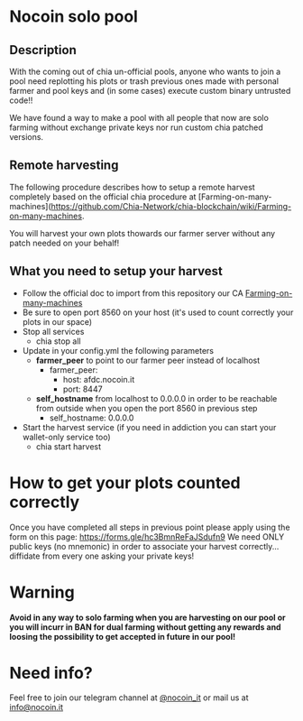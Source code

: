 # Nocoin solo pool
## Description
With the coming out of chia un-official pools, anyone who wants to join a pool need replotting his plots or trash previous ones made with personal farmer and pool keys and (in some cases) execute custom binary untrusted code!!

We have found a way to make a pool with all people that now are solo farming without exchange private keys nor run custom chia patched versions. 

## Remote harvesting
The following procedure describes how to setup a remote harvest completely based on the official chia procedure at [Farming-on-many-machines](https://github.com/Chia-Network/chia-blockchain/wiki/Farming-on-many-machines.

You will harvest your own plots thowards our farmer server without any patch needed on your behalf!

## What you need to setup your harvest
- Follow the official doc to import from this repository our CA [Farming-on-many-machines](https://github.com/Chia-Network/chia-blockchain/wiki/Farming-on-many-machines)
- Be sure to open port 8560 on your host (it's used to count correctly your plots in our space)
- Stop all services
  - chia stop all
- Update in your config.yml the following parameters
  - <b>farmer_peer</b> to point to our farmer peer instead of localhost
    - farmer_peer:
      - host: afdc.nocoin.it
      - port: 8447
  - <b>self_hostname</b> from localhost to 0.0.0.0 in order to be reachable from outside when you open the port 8560 in previous step
    -  self_hostname: 0.0.0.0 
 - Start the harvest service (if you need in addiction you can start your wallet-only service too)
   - chia start harvest

# How to get your plots counted correctly
Once you have completed all steps in previous point please apply using the form on this page:
https://forms.gle/hc3BmnReFaJSdufn9
We need ONLY public keys (no mnemonic) in order to associate your harvest correctly... diffidate from every one asking your private keys!

# Warning
<b>Avoid in any way to solo farming when you are harvesting on our pool or you will incurr in BAN for dual farming without getting any rewards and loosing the possibility to get accepted in future in our pool!</b>

# Need info?
Feel free to join our telegram channel at [@nocoin_it](https://t.me/nocoin_it) or mail us at info@nocoin.it
